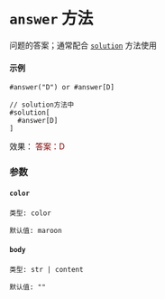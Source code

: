 # `answer` 方法

问题的答案；通常配合 [`solution`](https://ezexam.pages.dev/solution) 方法使用

#### 示例
```typst
#answer("D") or #answer[D]

// solution方法中
#solution[
  #answer[D]
]
```
效果： <font color="maroon">答案：D</font>
### 参数

#### `color`

`类型: color`

`默认值: maroon`

#### `body`

`类型: str | content`

`默认值: ""`
